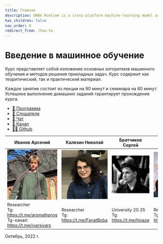 ```yaml
---
title: Главная
description: ONNX Runtime is a cross-platform machine-learning model accelerator
has_children: false
nav_order: 0
redirect_from: /how-to
---
```


# Введение в машинное обучение
Курс представляет собой изложение основных алгоритмов машинного обучения и методов решения прикладных задач. Курс содержит как теоритический, так и практический материал. 

Каждое занятие состоит из лекции на 90 минут и семинара на 60 минут. Успешное выполнение домашних заданий гарантирует прохождение курса.

* [🚀 Программа](/docs/program)
* [🧠 Слушатели](/docs/students)
* [📧 Чат](https://t.me/+vEZLTQ9wWT44OTRi)
* [📧 Канал](https://t.me/+JuVvTYm2i9pjYjg6)
* [👨‍💻 Github](https://github.com/MISISAILab/MISISAILab.github.io)


| Иванов Арсений | Калязин Николай | Братчиков Сергей | Даниил Волков |
| ------------ | ------------- | ------------- | ------------- |
| <img src="arsy.jpg" width="250"> | <img src="3.jpg" width="250"> | <img src="4.jpg" width="250"> | <img src="levv2.jpg" width="250">  |
| Researcher <br> Tg: https://t.me/arsmathprog <br> Tg-канал: <https://t.me/ivarsivars> | Researcher <br> Tg:  https://t.me/FanatBoba  |  University 20.35 <br> Tg:  https://t.me/hivaze  | Researcher <br> Tg:  https://t.me/leffffffffffff |

Октябрь, 2022 г.
